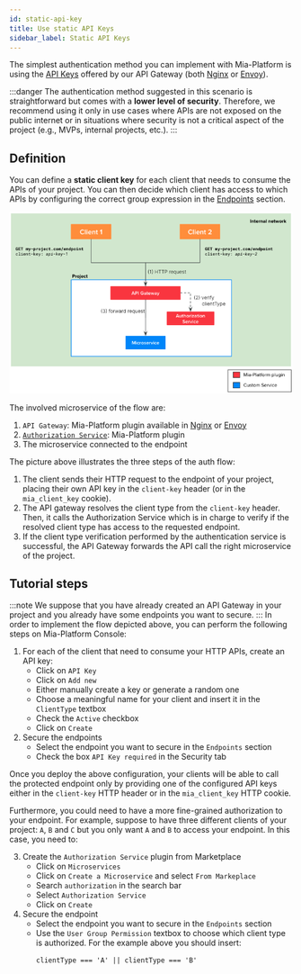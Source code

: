```yaml
---
id: static-api-key
title: Use static API Keys
sidebar_label: Static API Keys
---
```


The simplest authentication method you can implement with Mia-Platform is using the [API Keys](/development_suite/api-console/api-design/api_key.md) offered by our API Gateway (both [Nginx](/runtime_suite/api-gateway/10_overview.md) or [Envoy](/runtime_suite/envoy-api-gateway/overview.md)).

:::danger
The authentication method suggested in this scenario is straightforward but comes with a **lower level of security**. Therefore, we recommend using it only in use cases where APIs are not exposed on the public internet or in situations where security is not a critical aspect of the project (e.g., MVPs, internal projects, etc.).
:::

## Definition
 
You can define a **static client key** for each client that needs to consume the APIs of your project. You can then decide which client has access to which APIs by configuring the correct group expression in the [Endpoints](/development_suite/api-console/api-design/endpoints.md#manage-the-security-of-your-endpoints) section.

![Scenario1](./img/auth-scenario1.png)

The involved microservice of the flow are:
1. `API Gateway`: Mia-Platform plugin available in [Nginx](/runtime_suite/api-gateway/10_overview.md) or [Envoy](/runtime_suite/envoy-api-gateway/overview.md)
2. [`Authorization Service`](/runtime_suite/authorization-service/10_overview.md): Mia-Platform plugin
3. The microservice connected to the endpoint 

The picture above illustrates the three steps of the auth flow:
1. The client sends their HTTP request to the endpoint of your project, placing their own API key in the `client-key` header (or in the `mia_client_key` cookie).
2. The API gateway resolves the client type from the `client-key` header. Then, it calls the Authorization Service which is in charge to verify if the resolved client type has access to the requested endpoint.
3. If the client type verification performed by the authentication service is successful, the API Gateway forwards the API call the right microservice of the project.

## Tutorial steps
:::note
We suppose that you have already created an API Gateway in your project and you already have some endpoints you want to secure.
:::
In order to implement the flow depicted above, you can perform the following steps on Mia-Platform Console:
1. For each of the client that need to consume your HTTP APIs, create an API key:
    - Click on `API Key`
    - Click on `Add new`
    - Either manually create a key or generate a random one
    - Choose a meaningful name for your client and insert it in the `ClientType` textbox
    - Check the `Active` checkbox
    - Click on `Create`
2. Secure the endpoints
    - Select the endpoint you want to secure in the `Endpoints` section
    - Check the box `API Key required` in the Security tab

Once you deploy the above configuration, your clients will be able to call the protected endpoint only by providing one of the configured API keys either in the `client-key` HTTP header or in the `mia_client_key` HTTP cookie.  

Furthermore, you could need to have a more fine-grained authorization to your endpoint. For example, suppose to have three different clients of your project: `A`, `B` and `C` but you only want `A` and `B` to access your endpoint.
In this case, you need to:

3. Create the `Authorization Service` plugin from Marketplace
    - Click on `Microservices`
    - Click on `Create a Microservice` and select `From Markeplace`
    - Search `authorization` in the search bar
    - Select `Authorization Service`
    - Click on `Create`
4. Secure the endpoint
    - Select the endpoint you want to secure in the `Endpoints` section
    - Use the `User Group Permission` textbox to choose which client type is authorized. For the example above you should insert:
      ```
      clientType === 'A' || clientType === 'B'
      ```

